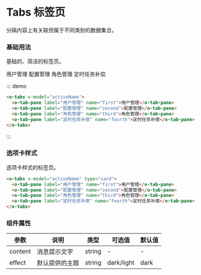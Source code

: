 <script>
  export default {
    data() {
      return {
        activeName:'first'
      };
    }
  }
</script>
<style lang="less" type="text/less" scoped>
</style>

# Tabs 标签页

分隔内容上有关联但属于不同类别的数据集合。

### 基础用法

基础的、简洁的标签页。

<div class="demo-block">
  <div>
    <o-tabs v-model="activeName" >
      <o-tab-pane label="用户管理" name="first">用户管理</o-tab-pane>
      <o-tab-pane label="配置管理" name="second">配置管理</o-tab-pane>
      <o-tab-pane label="角色管理" name="third">角色管理</o-tab-pane>
      <o-tab-pane label="定时任务补偿" name="fourth">定时任务补偿</o-tab-pane>
    </o-tabs>
  </div>
</div>

::: demo

```html
<o-tabs v-model="activeName">
  <o-tab-pane label="用户管理" name="first">用户管理</o-tab-pane>
  <o-tab-pane label="配置管理" name="second">配置管理</o-tab-pane>
  <o-tab-pane label="角色管理" name="third">角色管理</o-tab-pane>
  <o-tab-pane label="定时任务补偿" name="fourth">定时任务补偿</o-tab-pane>
</o-tabs>
```

:::

### 选项卡样式

选项卡样式的标签页。

```html
<o-tabs v-model="activeName" type="card">
  <o-tab-pane label="用户管理" name="first">用户管理</o-tab-pane>
  <o-tab-pane label="配置管理" name="second">配置管理</o-tab-pane>
  <o-tab-pane label="角色管理" name="third">角色管理</o-tab-pane>
  <o-tab-pane label="定时任务补偿" name="fourth">定时任务补偿</o-tab-pane>
</o-tabs>
```

### 组件属性

| 参数    | 说明           | 类型   | 可选值     | 默认值 |
| ------- | -------------- | ------ | ---------- | ------ |
| content | 消息提示文字   | string | -          | -      |
| effect  | 默认提供的主题 | string | dark/light | dark   |
